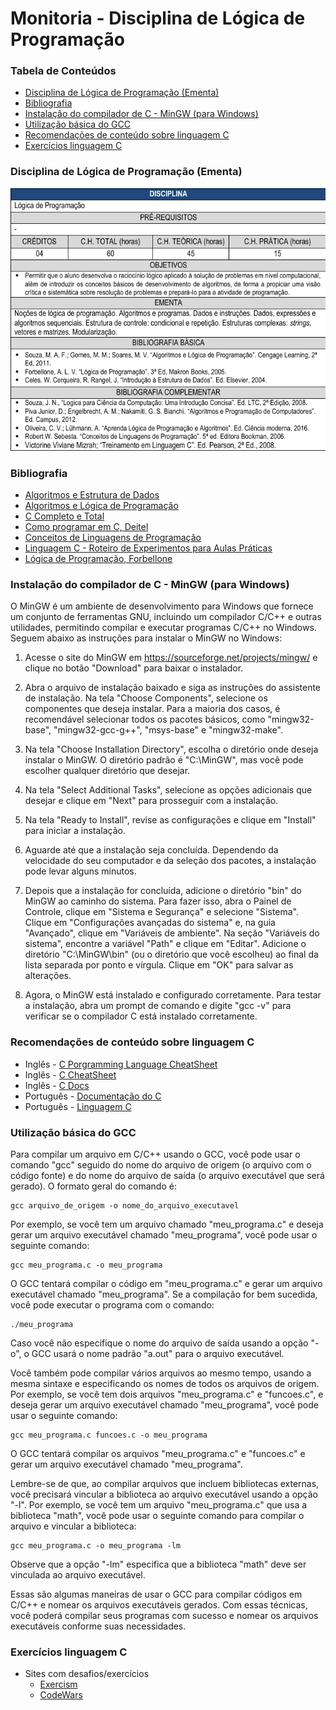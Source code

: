 # Monitoria - Disciplina de Lógica de Programação


### Tabela de Conteúdos
* [Disciplina de Lógica de Programação (Ementa)](https://github.com/erarich/c_language#disciplina-de-l%C3%B3gica-de-programa%C3%A7%C3%A3o-ementa)
* [Bibliografia](https://github.com/erarich/c_language#bibliografia)
* [Instalação do compilador de C - MinGW (para Windows)](https://github.com/erarich/c_language#instala%C3%A7%C3%A3o-do-compilador-de-c---mingw-para-windows)
* [Utilização básica do GCC](https://github.com/erarich/c_language#utiliza%C3%A7%C3%A3o-b%C3%A1sica-do-gcc)
* [Recomendações de conteúdo sobre linguagem C](https://github.com/erarich/c_language#recomenda%C3%A7%C3%B5es-de-conte%C3%BAdo-sobre-linguagem-c)
* [Exercícios linguagem C](https://github.com/erarich/c_language#exerc%C3%ADcios-linguagem-c)


### Disciplina de Lógica de Programação (Ementa)

![ementa](/ementa.png)

### Bibliografia

* [Algoritmos e Estrutura de Dados](./bibliografia/Algoritmos%20e%20Estrutura%20de%20Dados.pdf)
* [Algoritmos e Lógica de Programação](./bibliografia/Algoritmos%20e%20L%C3%B3gica%20de%20Programa%C3%A7%C3%A3o.pdf)
* [C Completo e Total](./bibliografia/C%20Completo%20e%20Total.pdf)
* [Como programar em C, Deitel](./bibliografia/Como%20programar%20em%20C%2C%20Deitel.pdf)
* [Conceitos de Linguagens de Programação](./bibliografia/Conceitos%20de%20Linguagens%20de%20Programa%C3%A7%C3%A3o.pdf)
* [Linguagem C - Roteiro de Experimentos para Aulas Práticas](./bibliografia/Linguagem%20C%20-%20Roteiro%20de%20Experimentos%20para%20Aulas%20Pr%C3%A1ticas.pdf)
* [Lógica de Programação, Forbellone](./bibliografia/L%C3%B3gica%20de%20Programa%C3%A7%C3%A3o%2C%20Forbellone.pdf)

### Instalação do compilador de C - MinGW (para Windows)

O MinGW é um ambiente de desenvolvimento para Windows que fornece um conjunto de ferramentas GNU, incluindo um compilador C/C++ e outras utilidades, permitindo compilar e executar programas C/C++ no Windows. Seguem abaixo as instruções para instalar o MinGW no Windows:

1. Acesse o site do MinGW em https://sourceforge.net/projects/mingw/ e clique no botão "Download" para baixar o instalador.

2. Abra o arquivo de instalação baixado e siga as instruções do assistente de instalação. Na tela "Choose Components", selecione os componentes que deseja instalar. Para a maioria dos casos, é recomendável selecionar todos os pacotes básicos, como "mingw32-base", "mingw32-gcc-g++", "msys-base" e "mingw32-make".

3. Na tela "Choose Installation Directory", escolha o diretório onde deseja instalar o MinGW. O diretório padrão é "C:\MinGW", mas você pode escolher qualquer diretório que desejar.

4. Na tela "Select Additional Tasks", selecione as opções adicionais que desejar e clique em "Next" para prosseguir com a instalação.

5. Na tela "Ready to Install", revise as configurações e clique em "Install" para iniciar a instalação.

6. Aguarde até que a instalação seja concluída. Dependendo da velocidade do seu computador e da seleção dos pacotes, a instalação pode levar alguns minutos.

7. Depois que a instalação for concluída, adicione o diretório "bin" do MinGW ao caminho do sistema. Para fazer isso, abra o Painel de Controle, clique em "Sistema e Segurança" e selecione "Sistema". Clique em "Configurações avançadas do sistema" e, na guia "Avançado", clique em "Variáveis de ambiente". Na seção "Variáveis do sistema", encontre a variável "Path" e clique em "Editar". Adicione o diretório "C:\MinGW\bin" (ou o diretório que você escolheu) ao final da lista separada por ponto e vírgula. Clique em "OK" para salvar as alterações.

8. Agora, o MinGW está instalado e configurado corretamente. Para testar a instalação, abra um prompt de comando e digite "gcc -v" para verificar se o compilador C está instalado corretamente.

### Recomendações de conteúdo sobre linguagem C

* Inglês - [C Porgramming Language CheatSheet](https://developerinsider.co/c-programming-language-cheat-sheet/)
* Inglês - [C CheatSheet](https://www.codewithharry.com/blogpost/c-cheatsheet/)
* Inglês - [C Docs](https://devdocs.io/c/)
* Português - [Documentação do C](https://learn.microsoft.com/pt-br/cpp/c-language/?view=msvc-170)
* Português - [Linguagem C](http://linguagemc.com.br/)

### Utilização básica do GCC

Para compilar um arquivo em C/C++ usando o GCC, você pode usar o comando "gcc" seguido do nome do arquivo de origem (o arquivo com o código fonte) e do nome do arquivo de saída (o arquivo executável que será gerado). O formato geral do comando é:

    gcc arquivo_de_origem -o nome_do_arquivo_executavel

Por exemplo, se você tem um arquivo chamado "meu_programa.c" e deseja gerar um arquivo executável chamado "meu_programa", você pode usar o seguinte comando:

    gcc meu_programa.c -o meu_programa

O GCC tentará compilar o código em "meu_programa.c" e gerar um arquivo executável chamado "meu_programa". Se a compilação for bem sucedida, você pode executar o programa com o comando:


    ./meu_programa

Caso você não especifique o nome do arquivo de saída usando a opção "-o", o GCC usará o nome padrão "a.out" para o arquivo executável.

Você também pode compilar vários arquivos ao mesmo tempo, usando a mesma sintaxe e especificando os nomes de todos os arquivos de origem. Por exemplo, se você tem dois arquivos "meu_programa.c" e "funcoes.c", e deseja gerar um arquivo executável chamado "meu_programa", você pode usar o seguinte comando:

    gcc meu_programa.c funcoes.c -o meu_programa

O GCC tentará compilar os arquivos "meu_programa.c" e "funcoes.c" e gerar um arquivo executável chamado "meu_programa".

Lembre-se de que, ao compilar arquivos que incluem bibliotecas externas, você precisará vincular a biblioteca ao arquivo executável usando a opção "-l". Por exemplo, se você tem um arquivo "meu_programa.c" que usa a biblioteca "math", você pode usar o seguinte comando para compilar o arquivo e vincular a biblioteca:

    gcc meu_programa.c -o meu_programa -lm

Observe que a opção "-lm" especifica que a biblioteca "math" deve ser vinculada ao arquivo executável.

Essas são algumas maneiras de usar o GCC para compilar códigos em C/C++ e nomear os arquivos executáveis gerados. Com essas técnicas, você poderá compilar seus programas com sucesso e nomear os arquivos executáveis conforme suas necessidades.


### Exercícios linguagem C

* Sites com desafios/exercícios
    * [Exercism](https://exercism.org/tracks/c)
    * [CodeWars](https://www.codewars.com/kata/c)




